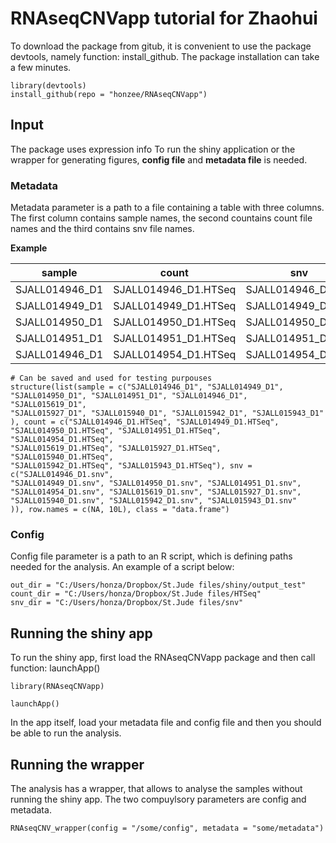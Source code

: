 # RNAseqCNVapp tutorial for Zhaohui

To download the package from gitub, it is convenient to use the package devtools, namely function: install_github. The package installation can take a few minutes.
```
library(devtools)
install_github(repo = "honzee/RNAseqCNVapp")
```

## Input
The package uses expression info
To run the shiny application or the wrapper for generating figures, **config file** and **metadata file** is needed.

### Metadata
Metadata parameter is a path to a file containing a table with three columns. The first column contains sample names, the second countains count file names and the third contains snv file names.


**Example**

sample | count | snv
--- | --- | ---
SJALL014946_D1 | SJALL014946_D1.HTSeq | SJALL014946_D1.snv
SJALL014949_D1 | SJALL014949_D1.HTSeq | SJALL014949_D1.snv
SJALL014950_D1 | SJALL014950_D1.HTSeq | SJALL014950_D1.snv
SJALL014951_D1 | SJALL014951_D1.HTSeq | SJALL014951_D1.snv
SJALL014946_D1 | SJALL014954_D1.HTSeq | SJALL014954_D1.snv

```
# Can be saved and used for testing purpouses
structure(list(sample = c("SJALL014946_D1", "SJALL014949_D1", 
"SJALL014950_D1", "SJALL014951_D1", "SJALL014946_D1", "SJALL015619_D1", 
"SJALL015927_D1", "SJALL015940_D1", "SJALL015942_D1", "SJALL015943_D1"
), count = c("SJALL014946_D1.HTSeq", "SJALL014949_D1.HTSeq", 
"SJALL014950_D1.HTSeq", "SJALL014951_D1.HTSeq", "SJALL014954_D1.HTSeq", 
"SJALL015619_D1.HTSeq", "SJALL015927_D1.HTSeq", "SJALL015940_D1.HTSeq", 
"SJALL015942_D1.HTSeq", "SJALL015943_D1.HTSeq"), snv = c("SJALL014946_D1.snv", 
"SJALL014949_D1.snv", "SJALL014950_D1.snv", "SJALL014951_D1.snv", 
"SJALL014954_D1.snv", "SJALL015619_D1.snv", "SJALL015927_D1.snv", 
"SJALL015940_D1.snv", "SJALL015942_D1.snv", "SJALL015943_D1.snv"
)), row.names = c(NA, 10L), class = "data.frame")

```

### Config

Config file parameter is a path to an R script, which is defining paths needed for the analysis. An example of a script below:
```
out_dir = "C:/Users/honza/Dropbox/St.Jude files/shiny/output_test"
count_dir = "C:/Users/honza/Dropbox/St.Jude files/HTSeq"
snv_dir = "C:/Users/honza/Dropbox/St.Jude files/snv"

```

## Running the shiny app

To run the shiny app, first load the RNAseqCNVapp package and then call function: launchApp()

```
library(RNAseqCNVapp)

launchApp()
```
In the app itself, load your metadata file and config file and then you should be able to run the analysis.
 
## Running the wrapper

The analysis has a wrapper, that allows to analyse the samples without running the shiny app. The two compuylsory parameters are config and metadata.

```
RNAseqCNV_wrapper(config = "/some/config", metadata = "some/metadata")
```

